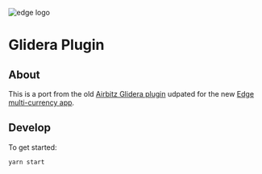 ![edge logo](https://edgesecure.co/wp-content/themes/edgesecure/media/svg/logo.svg)

# Glidera Plugin

## About

This is a port from the old [Airbitz Glidera plugin](glidera) udpated for the
new [Edge multi-currency app](newedge).

## Develop

To get started:

    yarn start

[glidera]: https://github.com/Airbitz/airbitz-plugins/tree/master/plugins/glidera
[newedge]: https://github.com/Airbitz/edge-react-gui
